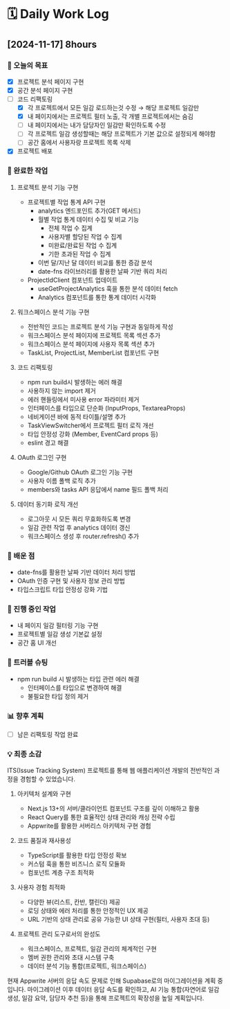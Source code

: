 # **🗓️** Daily Work Log

## [2024-11-17] 8hours

### 🎯 오늘의 목표

- [x] 프로젝트 분석 페이지 구현
- [x] 공간 분석 페이지 구현
- [ ] 코드 리팩토링
  - [x] 각 프로젝트에서 모든 일감 로드하는것 수정 → 해당 프로젝트 일감만
  - [x] 내 페이지에서는 프로젝트 필터 노출, 각 개별 프로젝트에서는 숨김
  - [ ] 내 페이지에서는 내가 담당자인 일감만 확인하도록 수정
  - [ ] 각 프로젝트 일감 생성할때는 해당 프로젝트가 기본 값으로 설정되게 해야함
  - [ ] 공간 홈에서 사용자랑 프로젝트 목록 삭제
- [x] 프로젝트 배포

### 📝 완료한 작업

1. 프로젝트 분석 기능 구현

   - 프로젝트별 작업 통계 API 구현
     - analytics 엔드포인트 추가(GET 메서드)
     - 월별 작업 통계 데이터 수집 및 비교 기능
       - 전체 작업 수 집계
       - 사용자별 할당된 작업 수 집계
       - 미완료/완료된 작업 수 집계
       - 기한 초과된 작업 수 집계
     - 이번 달/지난 달 데이터 비교를 통한 증감 분석
     - date-fns 라이브러리를 활용한 날짜 기반 쿼리 처리
   - ProjectIdClient 컴포넌트 업데이트
     - useGetProjectAnalytics 훅을 통한 분석 데이터 fetch
     - Analytics 컴포넌트를 통한 통계 데이터 시각화

2. 워크스페이스 분석 기능 구현

   - 전반적인 코드는 프로젝트 분석 기능 구현과 동일하게 작성
   - 워크스페이스 분석 페이지에 프로젝트 목록 섹션 추가
   - 워크스페이스 분석 페이지에 사용자 목록 섹션 추가
   - TaskList, ProjectList, MemberList 컴포넌트 구현

3. 코드 리팩토링

   - npm run build시 발생하는 에러 해결
   - 사용하지 않는 import 제거
   - 에러 핸들링에서 미사용 error 파라미터 제거
   - 인터페이스를 타입으로 단순화 (InputProps, TextareaProps)
   - 네비게이션 바에 동적 타이틀/설명 추가
   - TaskViewSwitcher에서 프로젝트 필터 로직 개선
   - 타입 안정성 강화 (Member, EventCard props 등)
   - eslint 경고 해결

4. OAuth 로그인 구현

   - Google/Github OAuth 로그인 기능 구현
   - 사용자 이름 폴백 로직 추가
   - members와 tasks API 응답에서 name 필드 폴백 처리

5. 데이터 동기화 로직 개선
   - 로그아웃 시 모든 쿼리 무효화하도록 변경
   - 일감 관련 작업 후 analytics 데이터 갱신
   - 워크스페이스 생성 후 router.refresh() 추가

### 🧠 배운 점

- date-fns를 활용한 날짜 기반 데이터 처리 방법
- OAuth 인증 구현 및 사용자 정보 관리 방법
- 타입스크립트 타입 안정성 강화 기법

### 🚧 진행 중인 작업

- 내 페이지 일감 필터링 기능 구현
- 프로젝트별 일감 생성 기본값 설정
- 공간 홈 UI 개선

### 🛑 트러블 슈팅

- npm run build 시 발생하는 타입 관련 에러 해결
  - 인터페이스를 타입으로 변경하여 해결
  - 불필요한 타입 정의 제거

### 📊 향후 계획

- [ ] 남은 리팩토링 작업 완료

### 💡 최종 소감

ITS(Issue Tracking System) 프로젝트를 통해 웹 애플리케이션 개발의 전반적인 과정을 경험할 수 있었습니다.

1. 아키텍처 설계와 구현

   - Next.js 13+의 서버/클라이언트 컴포넌트 구조를 깊이 이해하고 활용
   - React Query를 통한 효율적인 상태 관리와 캐싱 전략 수립
   - Appwrite를 활용한 서버리스 아키텍처 구현 경험

2. 코드 품질과 재사용성

   - TypeScript를 활용한 타입 안정성 확보
   - 커스텀 훅을 통한 비즈니스 로직 모듈화
   - 컴포넌트 계층 구조 최적화

3. 사용자 경험 최적화

   - 다양한 뷰(리스트, 칸반, 캘린더) 제공
   - 로딩 상태와 에러 처리를 통한 안정적인 UX 제공
   - URL 기반의 상태 관리로 공유 가능한 UI 상태 구현(필터, 사용자 초대 등)

4. 프로젝트 관리 도구로서의 완성도
   - 워크스페이스, 프로젝트, 일감 관리의 체계적인 구현
   - 멤버 권한 관리와 초대 시스템 구축
   - 데이터 분석 기능 통합(프로젝트, 워크스페이스)

현재 Appwrite 서버의 응답 속도 문제로 인해 Supabase로의 마이그레이션을 계획 중입니다. 마이그레이션 이후 데이터 응답 속도를 확인하고, AI 기능 통합(자연어로 일감 생성, 일감 요약, 담당자 추천 등)을 통해 프로젝트의 확장성을 높일 계획입니다.
